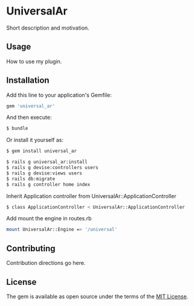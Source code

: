 # UniversalAr
Short description and motivation.

## Usage
How to use my plugin.

## Installation
Add this line to your application's Gemfile:

```ruby
gem 'universal_ar'
```

And then execute:
```bash
$ bundle
```

Or install it yourself as:
```bash
$ gem install universal_ar
```
```bash
$ rails g universal_ar:install
$ rails g devise:controllers users
$ rails g devise:views users
$ rails db:migrate
$ rails g controller home index
```

Inherit Application controller from UniversalAr::ApplicationController
```bash
$ class ApplicationController < UniversalAr::ApplicationController
```

Add mount the engine in routes.rb
```bash
mount UniversalAr::Engine => '/universal'
```
## Contributing
Contribution directions go here.

## License
The gem is available as open source under the terms of the [MIT License](http://opensource.org/licenses/MIT).
